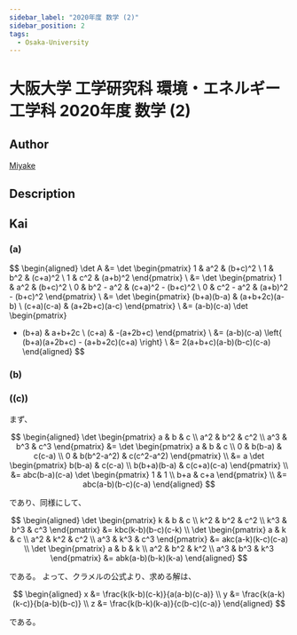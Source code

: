 ```yaml
---
sidebar_label: "2020年度 数学 (2)"
sidebar_position: 2
tags:
  - Osaka-University
---
```

# 大阪大学 工学研究科 環境・エネルギー工学科 2020年度 数学 (2)

## **Author**
[Miyake](https://miyake.github.io/exams/index.html)

## **Description**

## **Kai**
### (a)

$$
\begin{aligned}
\det A
&= \det \begin{pmatrix}
1 & a^2 & (b+c)^2 \\ 1 & b^2 & (c+a)^2 \\ 1 & c^2 & (a+b)^2
\end{pmatrix}
\\
&= \det \begin{pmatrix}
1 & a^2 & (b+c)^2 \\
0 & b^2 - a^2 & (c+a)^2 - (b+c)^2 \\
0 & c^2 - a^2 & (a+b)^2 - (b+c)^2
\end{pmatrix}
\\
&= \det \begin{pmatrix}
(b+a)(b-a) & (a+b+2c)(a-b) \\
(c+a)(c-a) & (a+2b+c)(a-c)
\end{pmatrix}
\\
&= (a-b)(c-a) \det \begin{pmatrix}
- (b+a) & a+b+2c \\
(c+a) & -(a+2b+c)
\end{pmatrix}
\\
&= (a-b)(c-a) \left\{ (b+a)(a+2b+c) - (a+b+2c)(c+a) \right\}
\\
&= 2(a+b+c)(a-b)(b-c)(c-a)
\end{aligned}
$$

### (b)

### (\(c\))
まず、

$$
\begin{aligned}
\det \begin{pmatrix} a & b & c \\ a^2 & b^2 & c^2 \\ a^3 & b^3 & c^3 \end{pmatrix}
&= \det \begin{pmatrix}
a & b & c \\ 0 & b(b-a) & c(c-a) \\ 0 & b(b^2-a^2) & c(c^2-a^2)
\end{pmatrix}
\\
&= a \det \begin{pmatrix} b(b-a) & c(c-a) \\ b(b+a)(b-a) & c(c+a)(c-a) \end{pmatrix}
\\
&= abc(b-a)(c-a) \det \begin{pmatrix} 1 & 1 \\ b+a & c+a \end{pmatrix}
\\
&= abc(a-b)(b-c)(c-a)
\end{aligned}
$$

であり、同様にして、

$$
\begin{aligned}
\det \begin{pmatrix} k & b & c \\ k^2 & b^2 & c^2 \\ k^3 & b^3 & c^3 \end{pmatrix}
&= kbc(k-b)(b-c)(c-k)
\\
\det \begin{pmatrix} a & k & c \\ a^2 & k^2 & c^2 \\ a^3 & k^3 & c^3 \end{pmatrix}
&= akc(a-k)(k-c)(c-a)
\\
\det \begin{pmatrix} a & b & k \\ a^2 & b^2 & k^2 \\ a^3 & b^3 & k^3 \end{pmatrix}
&= abk(a-b)(b-k)(k-a)
\end{aligned}
$$

である。
よって、クラメルの公式より、求める解は、

$$
\begin{aligned}
x &= \frac{k(k-b)(c-k)}{a(a-b)(c-a)}
\\
y &= \frac{k(a-k)(k-c)}{b(a-b)(b-c)}
\\
z &= \frac{k(b-k)(k-a)}{c(b-c)(c-a)}
\end{aligned}
$$

である。